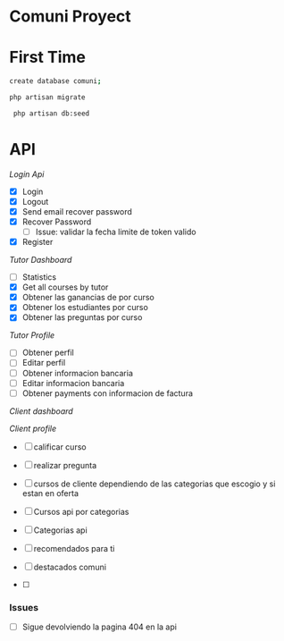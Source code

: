 # Comuni Proyect

# First Time

```sh
create database comuni;
```

```sh
php artisan migrate
```

```sh
 php artisan db:seed
```

# API

_Login Api_

-   [x] Login
-   [x] Logout
-   [x] Send email recover password
-   [x] Recover Password
    -   [ ] Issue: validar la fecha limite de token valido
-   [x] Register

_Tutor Dashboard_

-   [ ] Statistics
-   [x] Get all courses by tutor
-   [x] Obtener las ganancias de por curso
-   [x] Obtener los estudiantes por curso
-   [x] Obtener las preguntas por curso

_Tutor Profile_

-   [ ] Obtener perfil
-   [ ] Editar perfil
-   [ ] Obtener informacion bancaria
-   [ ] Editar informacion bancaria
-   [ ] Obtener payments con informacion de factura

_Client dashboard_

_Client profile_

-   [ ] calificar curso
-   [ ] realizar pregunta

-   [ ] cursos de cliente dependiendo de las categorias que escogio y si estan en oferta
-   [ ] Cursos api por categorias
-   [ ] Categorias api
-   [ ] recomendados para ti
-   [ ] destacados comuni
-   [ ]


### Issues

- [ ] Sigue devolviendo la pagina 404 en la api
